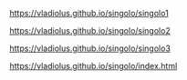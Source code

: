 https://vladiolus.github.io/singolo/singolo1

https://vladiolus.github.io/singolo/singolo2

https://vladiolus.github.io/singolo/singolo3

https://vladiolus.github.io/singolo/index.html

